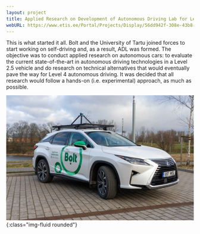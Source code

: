 ```yaml
---
layout: project
title: Applied Research on Development of Autonomous Driving Lab for Level 4 Autonomy
webURL: https://www.etis.ee/Portal/Projects/Display/56dd942f-308e-43b8-9938-05a98e960798?lang=ENG
---
```


This is what started it all. Bolt and the University of Tartu joined forces to start working on self-driving and, as a result, ADL was formed. The objective was to conduct applied research on autonomous cars: to evaluate the current state-of-the-art in autonomous driving technologies in a Level 2.5 vehicle and do research on technical alternatives that would eventually pave the way for Level 4 autonomous driving. It was decided that all research would follow a hands-on (i.e. experimental) approach, as much as possible.

![Bolt car](/images/projects/bolt1.jpg){:class="img-fluid rounded"}
